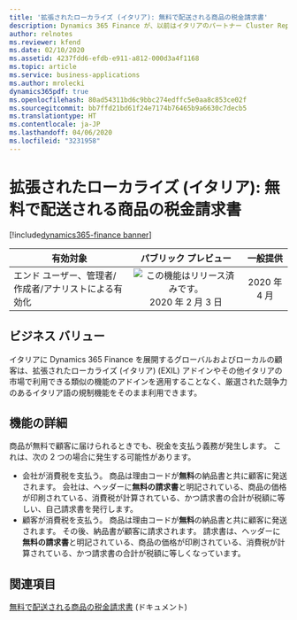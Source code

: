 ```yaml
---
title: '拡張されたローカライズ (イタリア): 無料で配送される商品の税金請求書'
description: Dynamics 365 Finance が、以前はイタリアのパートナー Cluster Reply によって提供された、拡張されたローカライズ (イタリア) (EXIL) アドインでのみ利用可能であった、イタリア語固有の機能セットが利用できるように拡張されました。
author: relnotes
ms.reviewer: kfend
ms.date: 02/10/2020
ms.assetid: 4237fdd6-efdb-e911-a812-000d3a4f1168
ms.topic: article
ms.service: business-applications
ms.author: mrolecki
dynamics365pdf: true
ms.openlocfilehash: 80ad54311bd6c9bbc274edffc5e0aa8c853ce02f
ms.sourcegitcommit: bb7ffd21bd61f24e7174b76465b9a6630c7decb5
ms.translationtype: HT
ms.contentlocale: ja-JP
ms.lasthandoff: 04/06/2020
ms.locfileid: "3231958"
---
```

# <a name="extended-italian-localization-tax-invoice-for-goods-delivered-for-free"></a>拡張されたローカライズ (イタリア): 無料で配送される商品の税金請求書
[!include[dynamics365-finance banner](../includes/dynamics365-finance.md)]

| 有効対象    |  パブリック プレビュー | 一般提供 | 
| ---------- | :----------: |:----------: |
|エンド ユーザー、管理者/作成者/アナリストによる有効化|![この機能はリリース済みです。](/dynamics365-release-plan/media/green-checkmark.png "この機能はリリース済みです。") 2020 年 2 月 3 日| 2020 年 4 月|


## <a name="business-value"></a>ビジネス バリュー
<!-- bv start -->
イタリアに Dynamics 365 Finance を展開するグローバルおよびローカルの顧客は、拡張されたローカライズ (イタリア) (EXIL) アドインやその他イタリアの市場で利用できる類似の機能のアドインを適用することなく、厳選された競争力のあるイタリア語の規制機能をそのまま利用できます。
<!-- bv end -->



## <a name="feature-details"></a>機能の詳細
<!--feature detail start -->
商品が無料で顧客に届けられるときでも、税金を支払う義務が発生します。 これは、次の 2 つの場合に発生する可能性があります。

- 会社が消費税を支払う。 商品は理由コードが**無料**の納品書と共に顧客に発送されます。 会社は、ヘッダーに**無料の請求書**と明記されている、商品の価格が印刷されている、消費税が計算されている、かつ請求書の合計が税額に等しい、自己請求書を発行します。
- 顧客が消費税を支払う。 商品は理由コードが**無料**の納品書と共に顧客に発送されます。 その後、納品書が顧客に請求されます。 請求書は、ヘッダーに**無料の請求書**と明記されている、商品の価格が印刷されている、消費税が計算されている、かつ請求書の合計が税額に等しくなっています。
<!--feature detail end -->










## <a name="see-also"></a>関連項目


<!--docs start-->
[無料で配送される商品の税金請求書](https://docs.microsoft.com/dynamics365/finance/localizations/emea-ita-exil-goods-for-free) (ドキュメント)
<!--docs end-->


